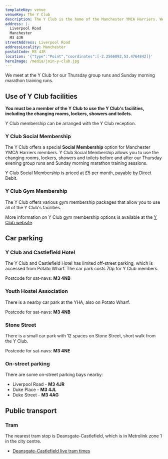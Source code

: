 ```yaml
---
templateKey: venue
venueKey: The Y Club
description: The Y Club is the home of the Manchester YMCA Harriers. We start our group runs and marathon training runs here and it is also the venue for our AGM
address: |-
  Liverpool Road
  Manchester
  M3 4JR
streetAddress: Liverpool Road
addressLocality: Manchester
postalCode: M3 4JR
location: '{"type":"Point","coordinates":[-2.2566092,53.4764842]}'
heroImage: /media/join-y-club.jpg
---
```

We meet at the Y Club for our Thursday group runs and Sunday 
morning marathon training runs.

## Use of Y Club facilities

**You must be a member of the Y Club to use the Y Club's
facilities, including the changing rooms, lockers, showers and
toilets.**

Y Club membership can be arranged with the Y Club reception.

### Y Club Social Membership

The Y Club offers a special **Social Membership**
option for Manchester YMCA Harriers members. Y Club Social
Membership allows you to use the changing rooms, lockers,
showers and toilets before and after our Thursday evening
group runs and Sunday morning marathon training sessions.

Y Club Social Membership is priced at £5 per month, payable by
Direct Debit.

### Y Club Gym Membership

The Y Club offers various gym membership packages that allow
you to use all of the Y Club's facilities.

More information on Y Club gym membership options is available
at the [Y Club website](https://www.yclub.org.uk).

## Car parking

### Y Club and Castlefield Hotel

The Y Club and Castlefield Hotel has limited off-street parking, which is accessed from Potato Wharf. The car park costs 70p for Y Club members.

Postcode for sat-navs: **M3 4NB**

### Youth Hostel Association

There is a nearby car park at the YHA, also on Potato Wharf.

Postcode for sat-navs: **M3 4NB**

### Stone Street

There is a small car park with 12 spaces on Stone Street, short walk from the Y Club.

Postcode for sat-navs: **M3 4NE**

### On-street parking

There are some on-street parking bays nearby:

* Liverpool Road - **M3 4JR**
* Duke Place - **M3 4JL**
* Duke Street - **M3 4AG**

## Public transport

### Tram

The nearest tram stop is Deansgate-Castlefield, which is in Metrolink zone 1 in the city centre.

* [Deansgate-Castlefield live tram times](https://tfgm.com/public-transport/tram/stops/deansgate-castlefield-tram)
